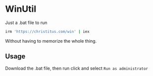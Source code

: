 # WinUtil

Just a .bat file to run

```sh
irm 'https://christitus.com/win' | iex
```

Without having to memorize the whole thing.

## Usage

Download the .bat file, then run click and select `Run as administrator`
